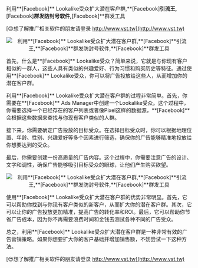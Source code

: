 利用**[Facebook]** Lookalike受众扩大潜在客户群,**[Facebook]**引流王,**[Facebook]**群发防封号软件,**[Facebook]**群发工具

[😍想了解推广相关软件的朋友请登录 http://www.vst.tw](http://www.vst.tw)

 <center><img src="https://vst.tw/MP4/tuiguang/png/6.png" alt="利用**[Facebook]** Lookalike受众扩大潜在客户群,**[Facebook]**引流王,**[Facebook]**群发防封号软件,**[Facebook]**群发工具"></center>

首先，什么是**[Facebook]** Lookalike受众？简单来说，它就是与你现有客户相似的一群人，这些人具有类似的兴趣爱好、行为习惯和购买历史等特征。通过使用**[Facebook]** Lookalike受众，你可以将广告投放给这些人，从而增加你的潜在客户群。

利用**[Facebook]** Lookalike受众扩大潜在客户群的过程非常简单。首先，你需要在**[Facebook]** Ads Manager中创建一个Lookalike受众。这个过程中，你需要选择一个已经存在的客户列表或者像Pixel这样的数据源，**[Facebook]**会根据这些数据来查找与你现有客户类似的人群。

接下来，你需要确定广告投放的目标受众。在选择目标受众时，你可以根据地理位置、年龄、性别、兴趣爱好等多个因素进行筛选，确保你的广告能够精准地投放给你想要达到的受众。

最后，你需要创建一份高质量的广告内容。这个过程中，你需要注意广告的设计、文字和调性，确保广告能够吸引目标受众的眼球，让他们产生购买欲望。

 <center><img src="https://vst.tw/MP4/tuiguang/png/5.png" alt="利用**[Facebook]** Lookalike受众扩大潜在客户群,**[Facebook]**引流王,**[Facebook]**群发防封号软件,**[Facebook]**群发工具"></center>

使用**[Facebook]** Lookalike受众扩大潜在客户群的优势非常明显。首先，它可以帮助你找到与你现有客户类似的新客户，从而扩大你的潜在客户群。其次，它可以让你的广告投放更加精准，提高广告的转化率和ROI。最后，它可以帮助你节省广告成本，因为你不再需要浪费时间和金钱去测试各种不同的广告受众。

总之，利用**[Facebook]** Lookalike受众扩大潜在客户群是一种非常有效的广告营销策略。如果你想要扩大你的客户基础并增加销售额，不妨尝试一下这种方法。

[😍想了解推广相关软件的朋友请登录 http://www.vst.tw](http://www.vst.tw)



